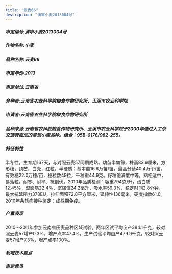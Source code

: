 ```yaml
---
title: "云麦66"
description: "滇审小麦2013004号"
---
```

##### 审定编号:滇审小麦2013004号

##### 作物名称:小麦

##### 品种名称:云麦66

##### 审定年份:2013

##### 审定单位:云南省

##### 育种者:云南省农业科学院粮食作物研究所、玉溪市农业科学院

##### 申请者:云南省农业科学院粮食作物研究所

##### 品种来源:云南省农科院粮食作物研究所、玉溪市农业科学院于2000年通过人工杂交选育而成的常规小麦品种。组合：95B-6176/982-255。

##### 特征特性
半冬性。生育期167天，与对照云麦57同期成熟。幼苗半匍匐，株高83.6厘米，方形穗，顶芒，白壳，红粒，半硬质；基本苗16.6万苗/亩，最高分蘖40.4万个/亩，有效穗22.0万穗/亩，穗粒数49粒，千粒重44.9克。籽粒饱满度中等，熟相适中，易落粒。耐寒、耐旱、抗倒伏。2010年品质检测：容重794克/升，蛋白质12.45%，湿面筋22.4%，沉降值24.2毫升，吸水率59.3%，稳定时间2.8分钟，最大抗延阻力378EU，拉伸面积72.8平方厘米，延伸性136毫米，硬度指数61.0。2010年条锈病接种鉴定：成株期免疫。

##### 产量表现
2010～2011年参加云南省田麦品种区域试验。两年区试平均亩产384.1千克，较对照云麦57增产0.3%，增产点率47.4%。生产试验平均亩产479.9千克，较对照云麦57增产7.3%，增产点率100%。

##### 栽培技术要点


##### 审定意见

